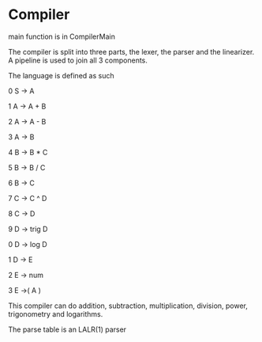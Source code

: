 # Compiler

main function is in CompilerMain

The compiler is split into three parts, the lexer, the parser and the linearizer. A pipeline is used to join all 3 components.

The language is defined as such

0 S -> A

1 A -> A + B

2 A -> A - B

3 A -> B

4 B -> B * C

5 B -> B / C

6 B -> C

7 C -> C ^ D

8 C -> D

9 D -> trig D

0 D -> log D

1 D -> E

2 E -> num

3 E ->( A )

This compiler can do addition, subtraction, multiplication, division, power, trigonometry and logarithms.

The parse table is an LALR(1) parser
